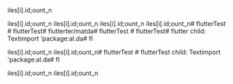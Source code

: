 

iles[i].id;ount_n

iles[i].id;ount_n
iles[i].id;ount_n
iles[i].id;ount_n
iles[i].id;ount_n# flutterTest # flutterTest# flutterter/matda# flutterTest # flutterTest# flutter
          child: Textimport 'package:al.da# fl

iles[i].id;ount_n
iles[i].id;ount_n# flutterTest # flutterTest
          child: Textimport 'package:al.da# fl

iles[i].id;ount_n
iles[i].id;ount_n
